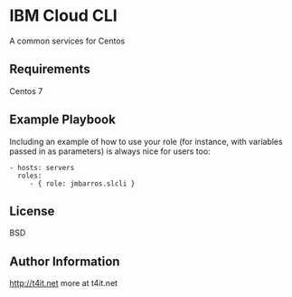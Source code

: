 IBM Cloud CLI
=============

A common services for Centos

Requirements
------------

Centos 7


Example Playbook
----------------

Including an example of how to use your role (for instance, with variables passed in as parameters) is always nice for users too:

    - hosts: servers
      roles:
         - { role: jmbarros.slcli }

License
-------

BSD

Author Information
------------------
http://t4it.net
more at t4it.net